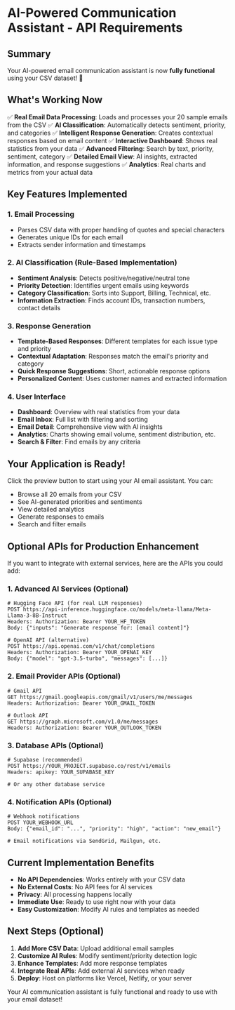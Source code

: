 # AI-Powered Communication Assistant - API Requirements

## Summary
Your AI-powered email communication assistant is now **fully functional** using your CSV dataset! 🎉

## What's Working Now
✅ **Real Email Data Processing**: Loads and processes your 20 sample emails from the CSV
✅ **AI Classification**: Automatically detects sentiment, priority, and categories
✅ **Intelligent Response Generation**: Creates contextual responses based on email content
✅ **Interactive Dashboard**: Shows real statistics from your data
✅ **Advanced Filtering**: Search by text, priority, sentiment, category
✅ **Detailed Email View**: AI insights, extracted information, and response suggestions
✅ **Analytics**: Real charts and metrics from your actual data

## Key Features Implemented

### 1. **Email Processing**
- Parses CSV data with proper handling of quotes and special characters
- Generates unique IDs for each email
- Extracts sender information and timestamps

### 2. **AI Classification** (Rule-Based Implementation)
- **Sentiment Analysis**: Detects positive/negative/neutral tone
- **Priority Detection**: Identifies urgent emails using keywords
- **Category Classification**: Sorts into Support, Billing, Technical, etc.
- **Information Extraction**: Finds account IDs, transaction numbers, contact details

### 3. **Response Generation**
- **Template-Based Responses**: Different templates for each issue type and priority
- **Contextual Adaptation**: Responses match the email's priority and category
- **Quick Response Suggestions**: Short, actionable response options
- **Personalized Content**: Uses customer names and extracted information

### 4. **User Interface**
- **Dashboard**: Overview with real statistics from your data
- **Email Inbox**: Full list with filtering and sorting
- **Email Detail**: Comprehensive view with AI insights
- **Analytics**: Charts showing email volume, sentiment distribution, etc.
- **Search & Filter**: Find emails by any criteria

## Your Application is Ready!
Click the preview button to start using your AI email assistant. You can:
- Browse all 20 emails from your CSV
- See AI-generated priorities and sentiments
- View detailed analytics
- Generate responses to emails
- Search and filter emails

## Optional APIs for Production Enhancement

If you want to integrate with external services, here are the APIs you could add:

### 1. **Advanced AI Services** (Optional)
```
# Hugging Face API (for real LLM responses)
POST https://api-inference.huggingface.co/models/meta-llama/Meta-Llama-3-8B-Instruct
Headers: Authorization: Bearer YOUR_HF_TOKEN
Body: {"inputs": "Generate response for: [email content]"}

# OpenAI API (alternative)
POST https://api.openai.com/v1/chat/completions
Headers: Authorization: Bearer YOUR_OPENAI_KEY
Body: {"model": "gpt-3.5-turbo", "messages": [...]}
```

### 2. **Email Provider APIs** (Optional)
```
# Gmail API
GET https://gmail.googleapis.com/gmail/v1/users/me/messages
Headers: Authorization: Bearer YOUR_GMAIL_TOKEN

# Outlook API  
GET https://graph.microsoft.com/v1.0/me/messages
Headers: Authorization: Bearer YOUR_OUTLOOK_TOKEN
```

### 3. **Database APIs** (Optional)
```
# Supabase (recommended)
POST https://YOUR_PROJECT.supabase.co/rest/v1/emails
Headers: apikey: YOUR_SUPABASE_KEY

# Or any other database service
```

### 4. **Notification APIs** (Optional)
```
# Webhook notifications
POST YOUR_WEBHOOK_URL
Body: {"email_id": "...", "priority": "high", "action": "new_email"}

# Email notifications via SendGrid, Mailgun, etc.
```

## Current Implementation Benefits
- **No API Dependencies**: Works entirely with your CSV data
- **No External Costs**: No API fees for AI services
- **Privacy**: All processing happens locally
- **Immediate Use**: Ready to use right now with your data
- **Easy Customization**: Modify AI rules and templates as needed

## Next Steps (Optional)
1. **Add More CSV Data**: Upload additional email samples
2. **Customize AI Rules**: Modify sentiment/priority detection logic
3. **Enhance Templates**: Add more response templates
4. **Integrate Real APIs**: Add external AI services when ready
5. **Deploy**: Host on platforms like Vercel, Netlify, or your server

Your AI communication assistant is fully functional and ready to use with your email dataset!